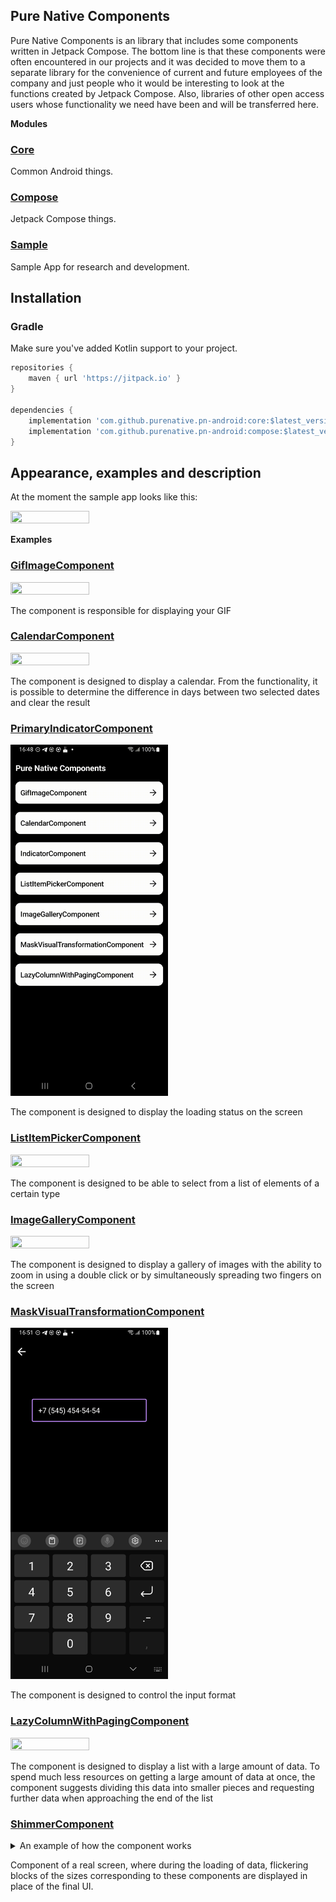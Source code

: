 ## Pure Native Components
Pure Native Components is an library that includes some components written in Jetpack Compose.
The bottom line is that these components were often encountered in our projects and it was decided to move them to a separate library 
for the convenience of current and future employees of the company and just people who it would be interesting to look at the functions created by Jetpack Compose.
Also, libraries of other open access users whose functionality we need have been and will be transferred here.

<strong>Modules</strong>
### [Core](./core/)
Common Android things.
### [Compose](./compose/)
Jetpack Compose things.
### [Sample](./sample/)
Sample App for research and development.

## Installation

### Gradle

Make sure you've added Kotlin support to your project.

```gradle
repositories {
    maven { url 'https://jitpack.io' }
}

dependencies {
    implementation 'com.github.purenative.pn-android:core:$latest_version'
    implementation 'com.github.purenative.pn-android:compose:$latest_version'
}
```

## Appearance, examples and description
At the moment the sample app looks like this:

<img src="readme_pictures/all.gif" width="50%" height="30%" />

<strong>Examples</strong>
### [GifImageComponent](./sample/src/main/java/pn/android/gif_image_example/GifImageScreen.kt)
<img src="readme_pictures/gif_image_example.gif" width="50%" height="30%" />

The component is responsible for displaying your GIF
### [CalendarComponent](./sample/src/main/java/pn/android/calendar_example/CalendarScreen.kt)
<img src="readme_pictures/calendar_example.gif" width="50%" height="30%" />

The component is designed to display a calendar. From the functionality, it is possible to determine the difference in days between two selected dates and clear the result
### [PrimaryIndicatorComponent](./sample/src/main/java/pn/android/primary_indicator_example/PrimaryIndicatorScreen.kt)
<img src="readme_pictures/indicator_example.gif" width="50%" height="30%" />

The component is designed to display the loading status on the screen
### [ListItemPickerComponent](./sample/src/main/java/pn/android/list_item_picker_example/ListItemPickerScreen.kt)
<img src="readme_pictures/list_item_picker_example.gif" width="50%" height="30%" />

The component is designed to be able to select from a list of elements of a certain type
### [ImageGalleryComponent](./sample/src/main/java/pn/android/image_gallery_example/ImageGalleryScreen.kt)
<img src="readme_pictures/image_gallery_example.gif" width="50%" height="30%" />

The component is designed to display a gallery of images with the ability to zoom in using a double click or by simultaneously spreading two fingers on the screen
### [MaskVisualTransformationComponent](./sample/src/main/java/pn/android/mask_visual_transformation_example/MaskVisualTransformationScreen.kt)
<img src="readme_pictures/mask_visual_transformation_example.png" alt="MaskVisualTransformationComponent" width="50%" height="20%">

The component is designed to control the input format
### [LazyColumnWithPagingComponent](./sample/src/main/java/pn/android/lazy_column_with_paging/LazyColumnWithPagingScreen.kt)
<img src="readme_pictures/lazy_column_with_paging_example.gif" width="50%" height="30%" />


The component is designed to display a list with a large amount of data. 
To spend much less resources on getting a large amount of data at once,
the component suggests dividing this data into smaller pieces and requesting further data when approaching the end of the list
### [ShimmerComponent](sample/src/main/java/pn/android/shimmer_example/ShimmerScreen.kt)
<details>
    <summary>An example of how the component works</summary>
    <img src="readme_pictures/shimmer.gif" width="50%" height="30%" />
</details>


Component of a real screen, where during the loading of data, 
flickering blocks of the sizes corresponding to these components are displayed in place of the final UI.